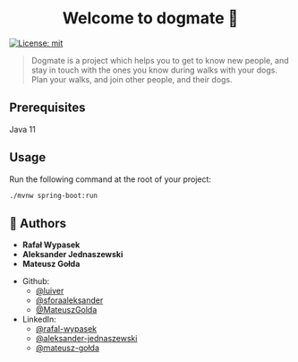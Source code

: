 <h1 align="center">Welcome to dogmate 👋</h1>
<p>
  <a href="https://opensource.org/licenses/MIT" target="_blank">
    <img alt="License: mit" src="https://img.shields.io/badge/License-mit-yellow.svg" />
  </a>
</p>

> Dogmate is a project which helps you to get to know new people, and stay in touch with the ones you know during walks with your dogs. Plan your walks, and join other people, and their dogs.

## Prerequisites

Java 11

## Usage

Run the following command at the root of your project:
```sh
./mvnw spring-boot:run
```

## 👤 Authors

- **Rafał Wypasek**
- **Aleksander Jednaszewski**
- **Mateusz Gołda**

* Github:
  - [@luiver](https://github.com/luiver)
  - [@sforaaleksander](https://github.com/sforaaleksander)
  - [@MateuszGolda](https://github.com/MateuszGolda)
* LinkedIn:
  - [@rafal-wypasek](https://linkedin.com/in/rafal-wypasek)
  - [@aleksander-jednaszewski](https://www.linkedin.com/in/aleksander-jednaszewski/)
  - [@mateusz-gołda](https://www.linkedin.com/in/mateusz-go%C5%82da-0246a8125/)
